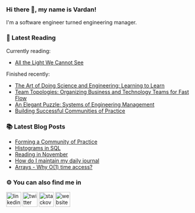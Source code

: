 ### Hi there 👋, my name is Vardan!

I'm a software engineer turned engineering manager.

### 📖 Latest Reading

Currently reading:
* [All the Light We Cannot See](https://www.goodreads.com/book/show/18143977-all-the-light-we-cannot-see)

Finished recently:
* [The Art of Doing Science and Engineering: Learning to Learn](https://www.goodreads.com/book/show/530415.The_Art_of_Doing_Science_and_Engineering)
* [Team Topologies: Organizing Business and Technology Teams for Fast Flow](https://www.goodreads.com/book/show/44135420-team-topologies)
* [An Elegant Puzzle: Systems of Engineering Management](https://www.goodreads.com/book/show/45303387-an-elegant-puzzle)
* [Building Successful Communities of Practice](https://www.goodreads.com/book/show/29155800-building-successful-communities-of-practice) 

### 📚 Latest Blog Posts

* [Forming a Community of Practice](https://vtorosyan.github.io/community-of-practice/)
* [Histograms in SQL](https://vtorosyan.github.io/histograms-sql/)
* [Reading in November](https://vtorosyan.github.io/reading-in-november/)
* [How do I maintain my daily journal](https://vtorosyan.github.io/how-do-i-organize-my-day/)
* [Arrays - Why O(1) time access?](https://vtorosyan.github.io/arrays-why-constant-time-access/) 

### ⚙️ You can also find me in

[<img src='https://cdn.jsdelivr.net/npm/simple-icons@3.0.1/icons/linkedin.svg' alt='linkedin' height='40'>](https://www.linkedin.com/in/vtorosyan/)  [<img src='https://cdn.jsdelivr.net/npm/simple-icons@3.0.1/icons/twitter.svg' alt='twitter' height='40'>](https://twitter.com/vtorosy)  [<img src='https://cdn.jsdelivr.net/npm/simple-icons@3.0.1/icons/stackoverflow.svg' alt='stackoverflow' height='40'>](https://stackoverflow.com/users/1534407)  [<img src='https://cdn.jsdelivr.net/npm/simple-icons@3.0.1/icons/icloud.svg' alt='website' height='40'>](https://vtorosyan.github.io/)


